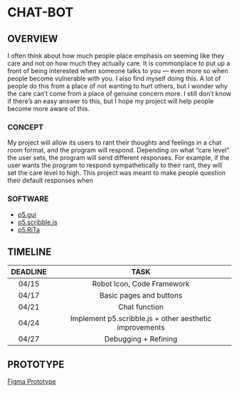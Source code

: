 # CHAT-BOT

## OVERVIEW

I often think about how much people place emphasis on seeming like they care and not on how much they actually care. It is commonplace to put up a front of being interested when someone talks to you — even more so when people become vulnerable with you. I also find myself doing this. A lot of people do this from a place of not wanting to hurt others, but I wonder why the care can’t come from a place of genuine concern more. I still don’t know if there’s an easy answer to this, but I hope my project will help people become more aware of this.

### CONCEPT

My project will allow its users to rant their thoughts and feelings in a chat room format, and the program will respond. Depending on what “care level” the user sets, the program will send different responses. For example, if the user wants the program to respond sympathetically to their rant, they will set the care level to high. This project was meant to make people question their default responses when

### SOFTWARE

- [p5.gui](https://github.com/bitcraftlab/p5.gui)
- [p5.scribble.js](https://github.com/generative-light/p5.scribble.js)
- [p5.RiTa](https://rednoise.org/rita/)

## TIMELINE

| DEADLINE |                          TASK                           |
| :------: | :-----------------------------------------------------: |
|  04/15   |               Robot Icon, Code Framework                |
|  04/17   |                 Basic pages and buttons                 |
|  04/21   |                      Chat function                      |
|  04/24   | Implement p5.scribble.js + other aesthetic improvements |
|  04/27   |                  Debugging + Refining                   |

## PROTOTYPE

[Figma Prototype](https://www.figma.com/proto/xR2EgktpvV5G53fElsAed6/Untitled?node-id=7%3A82&scaling=scale-down&page-id=0%3A1&starting-point-node-id=2%3A2)
